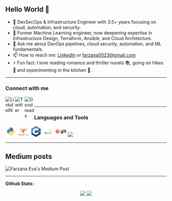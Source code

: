 ## Hello World 👋

- 🔭 DevSecOps & Infrastructure Engineer with 3.5+ years focusing on cloud, automation, and security.
- 🌱 Former Machine Learning engineer, now deepening expertise in Infrastructure Design, Terraform, Ansible, and Cloud Architecture.
- 💬 Ask me about DevOps pipelines, cloud security, automation, and ML fundamentals.
- 📫 How to reach me: <a href="https://www.linkedin.com/in/farzana-eva/">LinkedIn</a> or farzana0023@gmail.com
- ⚡ Fun fact: I love reading romance and thriller novels 📚, going on hikes 🥾 and experimenting in the kitchen 🍳. 

---
### Connect with me
<a target="_blank" href="https://www.linkedin.com/in/farzana-eva/">
  <img align="left" alt="LinkdeIN" width="30px" src="https://github.com/TheDudeThatCode/TheDudeThatCode/blob/master/Assets/Linkedin.svg" />
</a>
<a target="_blank" href="https://twitter.com/IamFarZanaEva">
  <img align="left" alt="Twitter" width="30px" src="https://github.com/TheDudeThatCode/TheDudeThatCode/blob/master/Assets/Twitter.svg" />
</a>
<a target="_blank" href="https://www.goodreads.com/farzana_eva">
  <img align="left" alt="Goodreads" width="30px" src="https://github.com/paulrobertlloyd/socialmediaicons/blob/main/goodreads-32x32.png" />
</a>
<br />

---
### Languages and Tools
<code><img height="35" src="https://raw.githubusercontent.com/github/explore/80688e429a7d4ef2fca1e82350fe8e3517d3494d/topics/python/python.png"></code>
<code><img height="35" src="https://raw.githubusercontent.com/github/explore/80688e429a7d4ef2fca1e82350fe8e3517d3494d/topics/tensorflow/tensorflow.png"></code>
<code><img height="35" src="https://raw.githubusercontent.com/github/explore/80688e429a7d4ef2fca1e82350fe8e3517d3494d/topics/cpp/cpp.png"></code>
<code><img height="35" src="https://raw.githubusercontent.com/github/explore/80688e429a7d4ef2fca1e82350fe8e3517d3494d/topics/mysql/mysql.png"></code>
<code><img height="35" src="https://raw.githubusercontent.com/github/explore/80688e429a7d4ef2fca1e82350fe8e3517d3494d/topics/git/git.png"></code>
<code><img height="35" src="https://github.com/pytorch/pytorch/blob/master/docs/source/_static/img/pytorch-logo-flame.png"></code>

---

## Medium posts

![Farzana Eva's Medium Post](https://mediumblog-cards.vercel.app/getMediumBlogs?username=farzana-eva&type=horizontal)

---

**Github Stats:**

<p align="center">
  
  <img src="https://github-readme-stats.vercel.app/api?username=FarzanaEva&hide=stars&show_icons=true&theme=dracula&line_height=32">
  <img src="https://github-readme-stats.vercel.app/api/top-langs/?username=FarzanaEva&count_private=true&theme=dracula&langs_count=3">
</p>

<br/>

<!--
**FarzanaEva/FarzanaEva** is a ✨ _special_ ✨ repository because its `README.md` (this file) appears on your GitHub profile.

Here are some ideas to get you started:

- 🔭 I’m currently working on 
- 🌱 I’m currently learning 
- 💬 Ask me about 
- 📫 How to reach me: 
- ⚡ Fun fact: 
-->
